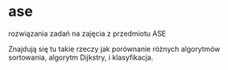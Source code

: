 # ase
rozwiązania zadań na zajęcia z przedmiotu ASE

Znajdują się tu takie rzeczy jak porównanie różnych algorytmów sortowania, algorytm Dijkstry, i klasyfikacja.
